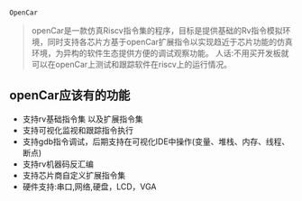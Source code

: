                                                                          OpenCar
> openCar是一款仿真Riscv指令集的程序，目标是提供基础的Rv指令模拟环境，同时支持各芯片方基于openCar扩展指令以实现趋近于芯片功能的仿真环境，为异构的软件生态提供方便的调试观察功能。
人话:不用买开发板就可以在openCar上测试和跟踪软件在riscv上的运行情况。


## openCar应该有的功能

* 支持rv基础指令集 以及扩展指令集
* 支持可视化监视和跟踪指令执行
* 支持gdb指令调试，后期支持在可视化IDE中操作(变量、堆栈、内存、线程、断点)
* 支持rv机器码反汇编
* 支持芯片商自定义扩展指令集
* 硬件支持:串口,网络,硬盘，LCD，VGA
